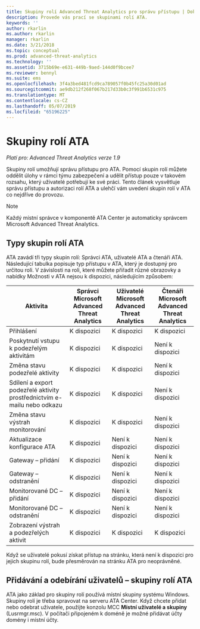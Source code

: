 ```yaml
---
title: Skupiny rolí Advanced Threat Analytics pro správu přístupu | Dokumentace Microsoftu
description: Provede vás prací se skupinami rolí ATA.
keywords: ''
author: rkarlin
ms.author: rkarlin
manager: rkarlin
ms.date: 3/21/2018
ms.topic: conceptual
ms.prod: advanced-threat-analytics
ms.technology: ''
ms.assetid: 3715b69e-e631-449b-9aed-144d0f9bcee7
ms.reviewer: bennyl
ms.suite: ems
ms.openlocfilehash: 3f4a3bed481fcd9ca789057f0b45fc25a30d01ad
ms.sourcegitcommit: ae9db212f268f067b217d33b0c3f991b6531c975
ms.translationtype: MT
ms.contentlocale: cs-CZ
ms.lasthandoff: 05/07/2019
ms.locfileid: "65196225"
---
```

# <a name="ata-role-groups"></a>Skupiny rolí ATA


*Platí pro: Advanced Threat Analytics verze 1.9*

Skupiny rolí umožňují správu přístupu pro ATA. Pomocí skupin rolí můžete oddělit úlohy v rámci týmu zabezpečení a udělit přístup pouze v takovém rozsahu, který uživatelé potřebují ke své práci. Tento článek vysvětluje správu přístupu a autorizaci rolí ATA a ulehčí vám uvedení skupin rolí v ATA co nejdříve do provozu.

> [!NOTE]
> Každý místní správce v komponentě ATA Center je automaticky správcem Microsoft Advanced Threat Analytics.

## <a name="types-of-ata-role-groups"></a>Typy skupin rolí ATA 

ATA zavádí tři typy skupin rolí: Správci ATA, uživatelé ATA a čtenáři ATA. Následující tabulka popisuje typ přístupu v ATA, který je dostupný pro určitou roli. V závislosti na roli, které můžete přiřadit různé obrazovky a nabídky Možnosti v ATA nejsou k dispozici, následujícím způsobem:

|Aktivita |Správci Microsoft Advanced Threat Analytics|Uživatelé Microsoft Advanced Threat Analytics|Čtenáři Microsoft Advanced Threat Analytics|
|----|----|----|----|
|Přihlášení|K dispozici|K dispozici|K dispozici|
|Poskytnutí vstupu k podezřelým aktivitám|K dispozici|K dispozici|Není k dispozici|
|Změna stavu podezřelé aktivity|K dispozici|K dispozici|Není k dispozici|
|Sdílení a export podezřelé aktivity prostřednictvím e-mailu nebo odkazu|K dispozici|K dispozici|Není k dispozici|
|Změna stavu výstrah monitorování|K dispozici|K dispozici|Není k dispozici|
|Aktualizace konfigurace ATA|K dispozici|Není k dispozici|Není k dispozici|
|Gateway – přidání|K dispozici|Není k dispozici|Není k dispozici|
|Gateway – odstranění |K dispozici|Není k dispozici|Není k dispozici|
|Monitorované DC – přidání |K dispozici|Není k dispozici|Není k dispozici|
|Monitorované DC – odstranění|K dispozici|Není k dispozici|Není k dispozici|
|Zobrazení výstrah a podezřelých aktivit|K dispozici|K dispozici|K dispozici|


Když se uživatelé pokusí získat přístup na stránku, která není k dispozici pro jejich skupinu rolí, bude přesměrován na stránku ATA pro neoprávněné. 

## <a name="add--remove-users---ata-role-groups"></a>Přidávání a odebírání uživatelů – skupiny rolí ATA 

ATA jako základ pro skupiny rolí používá místní skupiny systému Windows. Skupiny rolí je třeba spravovat na serveru ATA Center.
Když chcete přidat nebo odebrat uživatele, použijte konzolu MCC **Místní uživatelé a skupiny** (Lusrmgr.msc). V počítači připojeném k doméně je možné přidávat účty domény i místní účty. 


